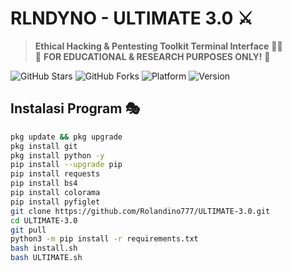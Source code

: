 # RLNDYNO - ULTIMATE 3.0 ⚔️
> **Ethical Hacking & Pentesting Toolkit Terminal Interface** 👨‍💻  
> 🚨 **FOR EDUCATIONAL & RESEARCH PURPOSES ONLY!** 🚨

![GitHub Stars](https://img.shields.io/github/stars/Rolandino23/RLNDYNO-Ultimate?style=flat-square)
![GitHub Forks](https://img.shields.io/github/forks/Rolandino23/RLNDYNO-Ultimate?style=flat-square)
![Platform](https://img.shields.io/badge/platform-Termux%2FLinux-lightgrey?logo=linux)
![Version](https://img.shields.io/badge/version-3.0-orange)

## Instalasi Program 🎭
```bash
pkg update && pkg upgrade
pkg install git
pkg install python -y
pip install --upgrade pip
pip install requests
pip install bs4
pip install colorama
pip install pyfiglet
git clone https://github.com/Rolandino777/ULTIMATE-3.0.git
cd ULTIMATE-3.0
git pull
python3 -m pip install -r requirements.txt
bash install.sh
bash ULTIMATE.sh
